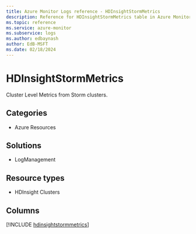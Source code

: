```yaml
---
title: Azure Monitor Logs reference - HDInsightStormMetrics
description: Reference for HDInsightStormMetrics table in Azure Monitor Logs.
ms.topic: reference
ms.service: azure-monitor
ms.subservice: logs
ms.author: edbaynash
author: EdB-MSFT
ms.date: 02/18/2024
---
```


# HDInsightStormMetrics

Cluster Level Metrics from Storm clusters.


## Categories

- Azure Resources

## Solutions

- LogManagement

## Resource types

- HDInsight Clusters

## Columns
  
[!INCLUDE [hdinsightstormmetrics](.././tables/includes/hdinsightstormmetrics-include.md)]
